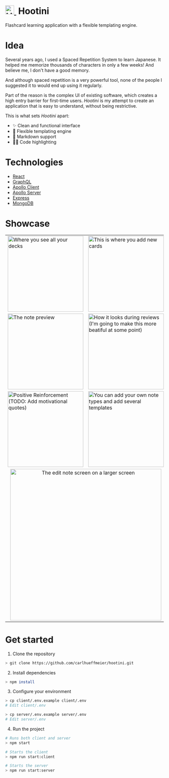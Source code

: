 <h1>
  <a href="https://hootini.com">
    <img src="https://user-images.githubusercontent.com/27681148/47261359-d57e2b80-d4cd-11e8-841a-b9352bfce657.png" alt="Hootini" height=28>
  </a>
  &nbsp;Hootini&nbsp;
</h1>

Flashcard learning application with a flexible templating engine.

# Idea

Several years ago, I used a Spaced Repetition System to learn Japanese.
It helped me memorize thousands of characters in only a few weeks! And believe me, I don't have a good memory.

And although spaced repetition is a very powerful tool, none of the people I suggested it to would end up using it regularly.

Part of the reason is the complex UI of existing software, which creates a high entry barrier for first-time users.
_Hootini_ is my attempt to create an application that is easy to understand, without being restrictive.

This is what sets _Hootini_ apart:

- ✨ Clean and functional interface
- 🤸‍ Flexible templating engine
- 📖 Markdown support
- 👩‍💻 Code highlighting

# Technologies

- [React](https://reactjs.org/)
- [GraphQL](https://graphql.org)
- [Apollo Client](https://www.apollographql.com/client)
- [Apollo Server](https://www.apollographql.com/server)
- [Express](https://expressjs.com/)
- [MongoDB](https://www.mongodb.com/)

# Showcase

<center>
  <table>
    <tr>
      <td><img width="240" alt="Where you see all your decks" src="https://user-images.githubusercontent.com/27681148/47261409-2cd0cb80-d4cf-11e8-94bc-910026e46c25.png"></td>
      <td><img width="240" alt="This is where you add new cards" src="https://user-images.githubusercontent.com/27681148/47261413-470aa980-d4cf-11e8-9dac-48f1c288124a.png"></td>
    </tr>
    <tr>
      <td><img width="240" alt="The note preview" src="https://user-images.githubusercontent.com/27681148/47261421-686b9580-d4cf-11e8-9b6f-f392438b539f.png"></td>
      <td><img width="240" alt="How it looks during reviews (I'm going to make this more beatiful at some point)" src="https://user-images.githubusercontent.com/27681148/47261427-7e795600-d4cf-11e8-8c1d-093b041e1ea7.png"></td>
    </tr>
    <tr>
      <td><img width="240" alt="Positive Reinforcement (TODO: Add motivational quotes)" src="https://user-images.githubusercontent.com/27681148/47261456-f9db0780-d4cf-11e8-87e8-302eb566ed48.png"></td>
      <td><img width="240" alt="You can add your own note types and add several templates" src="https://user-images.githubusercontent.com/27681148/47261462-1d05b700-d4d0-11e8-99fc-57293c9bdf27.png"></td>
    </tr>
    <tr>
      <td align="center" colspan=2><img width="480" alt="The edit note screen on a larger screen" src="https://user-images.githubusercontent.com/27681148/47268867-86c8a400-d556-11e8-9aa4-8db953d06aca.png">
      </td>
    </tr>
  </table>
</center>

# Get started

1. Clone the repository

```sh
> git clone https://github.com/carlhueffmeier/hootini.git
```

2. Install dependencies

```sh
> npm install
```

3. Configure your environment

```sh
> cp client/.env.example client/.env
# Edit client/.env

> cp server/.env.example server/.env
# Edit server/.env
```

4. Run the project

```sh
# Runs both client and server
> npm start

# Starts the client
> npm run start:client

# Starts the server
> npm run start:server
```
